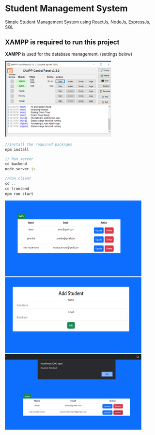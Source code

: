 # Student Management System
Simple Student Management System using ReactJs, NodeJs, ExpressJs, SQL
<h2><b>XAMPP</b> is <b> required </b> to run this project</h2>

<b>XAMPP</b> is used for the database management. (settings below)

<img src="settings.png" width="350" height="250">

```Javascript
//install the required packages
npm install

```
```Javascript
// Run server
cd backend
node server.js
```
```Javascript
//Run client
cd ..
cd frontend
npm run start
```

<img src="frontend1.png" width="450" height="250">
<img src="frontend2.png" width="450" height="250">
<img src="frontend3.png" width="450" height="250">